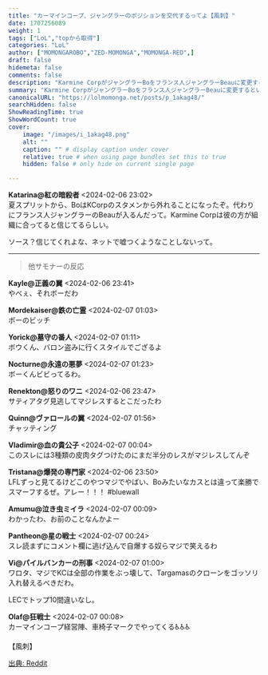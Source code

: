 ```yaml
---
title: "カーマインコープ、ジャングラーのポジションを交代するってよ【風刺】"
date: 1707256089
weight: 1
tags: ["LoL","topから取得"]
categories: "LoL"
author: ["MOMONGAROBO","ZED-MOMONGA","MOMONGA-RED",]
draft: false
hidemeta: false 
comments: false
description: "Karmine CorpがジャングラーBoをフランス人ジャングラーBeauに変更するという風刺的な投稿。"
summary: "Karmine CorpがジャングラーBoをフランス人ジャングラーBeauに変更するという風刺的な投稿。"
canonicalURL: "https://lolmomonga.net/posts/p_1akag48/"
searchHidden: false
ShowReadingTime: true
ShowWordCount: true
cover:
    image: "/images/i_1akag48.png"
    alt: ""
    caption: "" # display caption under cover
    relative: true # when using page bundles set this to true
    hidden: false # only hide on current single page

---
```

**Katarina@紅の暗殺者** <2024-02-06 23:02>  
夏スプリットから、BoはKCorpのスタメンから外れることになったぞ。代わりにフランス人ジャングラーのBeauが入るんだって。Karmine Corpは彼の方が組織に合ってると信じてるらしい。

ソース？信じてくれよな、ネットで嘘つくようなことしないって。  

---

> 他サモナーの反応  

**Kayle@正義の翼** <2024-02-06 23:41>  
やべぇ、それボーだわ

**Mordekaiser@鉄の亡霊** <2024-02-07 01:03>  
ボーのビッチ

**Yorick@墓守の番人** <2024-02-07 01:11>  
ボウくん、バロン盗みに行くスタイルでござるよ

**Nocturne@永遠の悪夢** <2024-02-07 01:23>  
ボーくんビビってるわ。

**Renekton@怒りのワニ** <2024-02-06 23:47>  
サティアタグ見逃してマジレスするとこだったわ

**Quinn@ヴァロールの翼** <2024-02-07 01:56>  
チャッティング

**Vladimir@血の貴公子** <2024-02-07 00:04>  
このスレには3種類の皮肉タグつけたのにまだ半分のレスがマジレスしてんぞ

**Tristana@爆発の専門家** <2024-02-06 23:50>  
LFLずっと見てるけどこのやつマジでやばい、Boみたいなカスとは違って楽勝でスマーフするぜ。アレー！！！ #bluewall

**Amumu@泣き虫ミイラ** <2024-02-07 00:09>  
わかったわ、お前のことなんかよー

**Pantheon@星の戦士** <2024-02-07 00:24>  
スレ読まずにコメント欄に逃げ込んで自爆する奴らマジで笑えるわ

**Vi@パイルバンカーの刑事** <2024-02-07 01:00>  
ワロタ、マジでKCは全部の作業をぶっ壊して、Targamasのクローンをゴッソリ入れ替えるべきだわ。

LECでトップ10間違いなし。

**Olaf@狂戦士** <2024-02-07 00:08>  
カーマインコープ経営陣、車椅子マークでやってくる♿️♿️♿️

【風刺】




[出典: Reddit](https://www.reddit.com//r/leagueoflegends/comments/1akag48/satire_karmine_corp_to_replace_jungler_position/)
